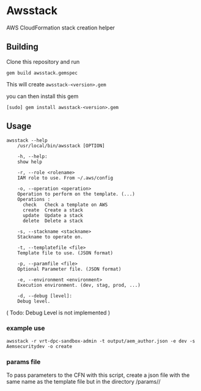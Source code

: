 # Awsstack

AWS CloudFormation stack creation helper

## Building

Clone this repository and run

    gem build awsstack.gemspec

This will create `awsstack-<version>.gem`

you can then install this gem

    [sudo] gem install awsstack-<version>.gem

## Usage

    awsstack --help
        /usr/local/bin/awsstack [OPTION]

        -h, --help:
        show help

        -r, --role <rolename>
        IAM role to use. From ~/.aws/config

        -o, --operation <operation>
        Operation to perform on the template. (...)
        Operations :
          check   Check a template on AWS
          create  Create a stack
          update  Update a stack
          delete  Delete a stack

        -s, --stackname <stackname>
        Stackname to operate on.

        -t, --templatefile <file>
        Template file to use. (JSON format)

        -p, --paramfile <file>
        Optional Parameter file. (JSON format)

        -e, --environment <environment>
        Execution environment. (dev, stag, prod, ...)

        -d, --debug [level]:
        Debug level.

( Todo: Debug Level is not implemented )

### example use

    awsstack -r vrt-dpc-sandbox-admin -t output/aem_author.json -e dev -s Aemsecuritydev -o create

### params file

To pass parameters to the CFN with this script, create a json file with the same
name as the template file but in the directory <repo>/params/<env>/<template>
The content should look like this.

This file will automatically be used and the params passed to CFN.

    {
        "Parameters": {
            "AemEnvironmentNameParameter": "stag",
            "LabelOwner": "causbrwa"
        }
    }

You can also pass a --paramfile option specifying an alternate params file


## Development

After checking out the repo, run `bin/setup` to install dependencies. Then, run `rake spec` to run the tests. You can also run `bin/console` for an interactive prompt that will allow you to experiment.

To install this gem onto your local machine, run `bundle exec rake install`. To release a new version, update the version number in `version.rb`, and then run `bundle exec rake release`, which will create a git tag for the version, push git commits and tags, and push the `.gem` file to [rubygems.org](https://rubygems.org).

## Contributing

Bug reports and pull requests are welcome on GitHub at https://github.com/[USERNAME]/awsstack.

